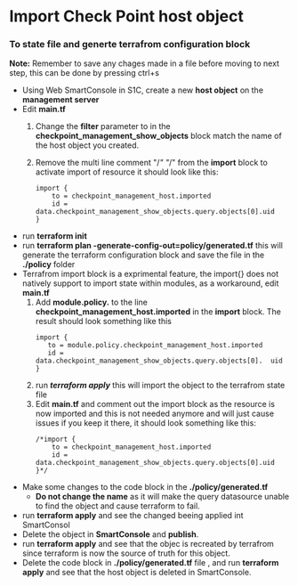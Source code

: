 # Import Check Point host object 
### To state file and generte terrafrom configuration block

**Note:** Remember to save any chages made in a file before moving to next step, this can be done by pressing ctrl+s

* Using Web SmartConsole in S1C, create a new **host object** on the **management server**
* Edit **main.tf**
  1. Change the **filter** parameter to in the **checkpoint_management_show_objects** block match the name of the  host object you created.
  2. Remove the multi line comment "/*" "*/" from the **import** block to activate import of resource it should look like this:
  
     ```
     import { 
         to = checkpoint_management_host.imported
         id = data.checkpoint_management_show_objects.query.objects[0].uid 
     }
      ```
* run **terraform init**
* run **terraform plan -generate-config-out=policy/generated.tf** this will generate the terraform configuration block and save the file in the **./policy** folder
* Terrafrom import block is a exprimental feature, the import{} does not natively support to import state within modules, as a workaround, edit **main.tf**
  1.  Add **module.policy.** 
   to the line **checkpoint_management_host.imported** in the **import** block. The result should look something like this
        ```
       import { 
           to = module.policy.checkpoint_management_host.imported
           id = data.checkpoint_management_show_objects.query.objects[0].  uid 
       }
        ```
  2. run ***terraform apply*** this will import the object to the terrafrom state file
  3. Edit **main.tf** and comment out the import block as the resource is now imported and this is not needed anymore and will just cause issues if you keep it there, it should look something like this:
     ```
     /*import { 
         to = checkpoint_management_host.imported
         id = data.checkpoint_management_show_objects.query.objects[0].uid 
     }*/
      ```
* Make some changes to the code block in the **./policy/generated.tf**
  * **Do not change the name** as it will make the query datasource unable to find the object and cause terraform to fail.
* run **terraform apply** and see the changed beeing applied int SmartConsol
* Delete the object in **SmartConsole** and **publish**.
* run **terraform apply** and see that the objec is recreated by terrafrom since terraform is now the source of truth for this object.
* Delete the code block in **./policy/generated.tf** file , and run **terraform apply** and see that the host object is deleted in SmartConsole.
